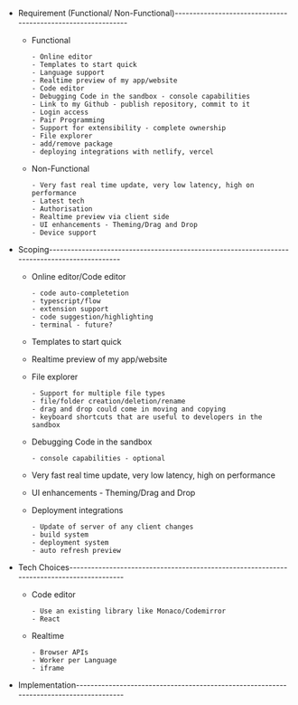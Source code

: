 <!-- Frontend System Design For CodeSandBox -->

- Requirement (Functional/ Non-Functional)-------------------------------------------------------------

  - Functional

        - Online editor
        - Templates to start quick
        - Language support
        - Realtime preview of my app/website
        - Code editor
        - Debugging Code in the sandbox - console capabilities
        - Link to my Github - publish repository, commit to it
        - Login access
        - Pair Programming
        - Support for extensibility - complete ownership
        - File explorer
        - add/remove package
        - deploying integrations with netlify, vercel

  - Non-Functional

        - Very fast real time update, very low latency, high on performance
        - Latest tech
        - Authorisation
        - Realtime preview via client side
        - UI enhancements - Theming/Drag and Drop
        - Device support

- Scoping----------------------------------------------------------------------------------------------

  - Online editor/Code editor

        - code auto-completetion
        - typescript/flow
        - extension support
        - code suggestion/highlighting
        - terminal - future?

  - Templates to start quick
  - Realtime preview of my app/website
  - File explorer

        - Support for multiple file types
        - file/folder creation/deletion/rename
        - drag and drop could come in moving and copying
        - keyboard shortcuts that are useful to developers in the sandbox

  - Debugging Code in the sandbox

        - console capabilities - optional

  - Very fast real time update, very low latency, high on performance
  - UI enhancements - Theming/Drag and Drop
  - Deployment integrations

        - Update of server of any client changes
        - build system
        - deployment system
        - auto refresh preview

- Tech Choices-----------------------------------------------------------------------------------------

  - Code editor

        - Use an existing library like Monaco/Codemirror
        - React

  - Realtime

        - Browser APIs
        - Worker per Language
        - iframe

- Implementation---------------------------------------------------------------------------------------
